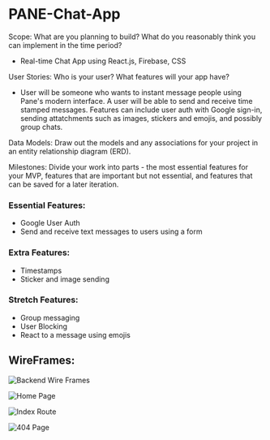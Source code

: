 # PANE-Chat-App

Scope: What are you planning to build? What do you reasonably think you can implement in the time period? 

- Real-time Chat App using React.js, Firebase, CSS

User Stories: Who is your user? What features will your app have? 

- User will be someone who wants to instant message people using Pane's modern interface. A user will be able to send and receive time stamped messages. Features can include user auth with Google sign-in, sending attatchments such as images, stickers and emojis, and possibly group chats.


Data Models: Draw out the models and any associations for your project in an entity relationship diagram (ERD). 

Milestones: Divide your work into parts - the most essential features for your MVP, features that are important but not essential, and features that can be saved for a later iteration.

### Essential Features:
- Google User Auth
- Send and receive text messages to users using a form


### Extra Features:
- Timestamps
- Sticker and image sending

### Stretch Features: 
- Group messaging
- User Blocking
- React to a message using emojis

## WireFrames:

![Backend Wire Frames](https://user-images.githubusercontent.com/109836001/194652026-0fc8d12a-9bf3-4077-9204-d16a82982b0f.png)

![Home Page](https://user-images.githubusercontent.com/109836001/194678758-04b88432-8581-40bf-8400-18d9d6ed64f4.png)

![Index Route](https://user-images.githubusercontent.com/109836001/194647430-4f1c91d5-7018-41f2-81da-1258fa5af5e5.png)

![404 Page](https://user-images.githubusercontent.com/109836001/194680491-4480baf0-c704-4745-92a2-50b713589eab.png)






